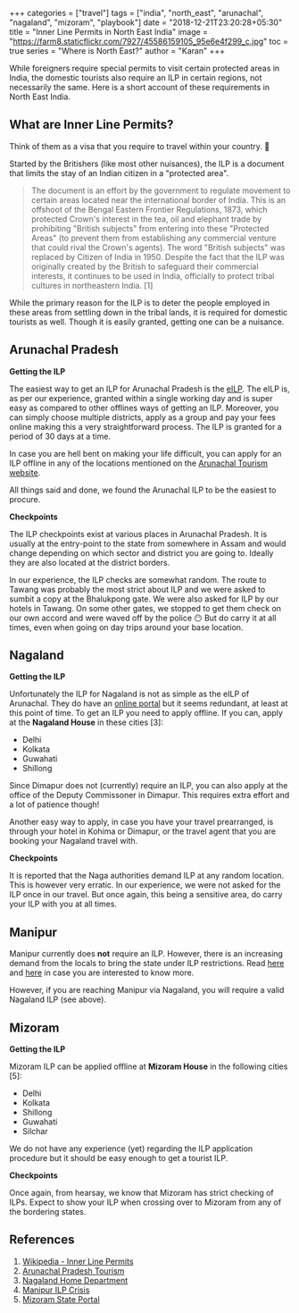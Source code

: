 +++
categories = ["travel"]
tags = ["india", "north_east", "arunachal", "nagaland", "mizoram", "playbook"]
date = "2018-12-21T23:20:28+05:30"
title = "Inner Line Permits in North East India"
image = "https://farm8.staticflickr.com/7927/45586159105_95e6e4f299_c.jpg"
toc = true
series = "Where is North East?"
author = "Karan"
+++

While foreigners require special permits to visit certain protected areas in India, the domestic tourists also require an ILP in certain regions, not necessarily the same. Here is a short account of these requirements in North East India.

## What are Inner Line Permits?

Think of them as a visa that you require to travel within your country. :grimacing:

Started by the Britishers (like most other nuisances), the ILP is a document that limits the stay of an Indian citizen in a "protected area".

> The document is an effort by the government to regulate movement to certain areas located near the international border of India. This is an offshoot of the Bengal Eastern Frontier Regulations, 1873, which protected Crown's interest in the tea, oil and elephant trade by prohibiting "British subjects" from entering into these "Protected Areas" (to prevent them from establishing any commercial venture that could rival the Crown's agents). The word "British subjects" was replaced by Citizen of India in 1950. Despite the fact that the ILP was originally created by the British to safeguard their commercial interests, it continues to be used in India, officially to protect tribal cultures in northeastern India. [1]

While the primary reason for the ILP is to deter the people employed in these areas from settling down in the tribal lands, it is required for domestic tourists as well. Though it is easily granted, getting one can be a nuisance.

## Arunachal Pradesh

**Getting the ILP**

The easiest way to get an ILP for Arunachal Pradesh is the [eILP](http://arunachalilp.com/). The eILP is, as per our experience, granted within a single working day and is super easy as compared to other offlines ways of getting an ILP. Moreover, you can simply choose multiple districts, apply as a group and pay your fees online making this a very straightforward process. The ILP is granted for a period of 30 days at a time.

In case you are hell bent on making your life difficult, you can apply for an ILP offline in any of the locations mentioned on the [Arunachal Tourism website](http://www.arunachaltourism.com/inner.php).

All things said and done, we found the Arunachal ILP to be the easiest to procure.

**Checkpoints**

The ILP checkpoints exist at various places in Arunachal Pradesh. It is usually at the entry-point to the state from somewhere in Assam and would change depending on which sector and district you are going to. Ideally they are also located at the district borders.

In our experience, the ILP checks are somewhat random. The route to Tawang was probably the most strict about ILP and we were asked to sumbit a copy at the Bhalukpong gate. We were also asked for ILP by our hotels in Tawang. On some other gates, we stopped to get them check on our own accord and were waved off by the police :no_mouth: But do carry it at all times, even when going on day trips around your base location.


## Nagaland

**Getting the ILP**

Unfortunately the ILP for Nagaland is not as simple as the eILP of Arunachal. They do have an [online portal](https://www.nagaland.gov.in/portal/portal/StatePortal/OnlineService/IssueILPService) but it seems redundant, at least at this point of time. To get an ILP you need to apply offline. If you can, apply at the **Nagaland House** in these cities [3]:

* Delhi
* Kolkata
* Guwahati
* Shillong

Since Dimapur does not (currently) require an ILP, you can also apply at the office of the Deputy Commissoner in Dimapur. This requires extra effort and a lot of patience though!

Another easy way to apply, in case you have your travel prearranged, is through your hotel in Kohima or Dimapur, or the travel agent that you are booking your Nagaland travel with.

**Checkpoints**

It is reported that the Naga authorities demand ILP at any random location. This is however very erratic. In our experience, we were not asked for the ILP once in our travel. But once again, this being a sensitive area, do carry your ILP with you at all times.


## Manipur

Manipur currently does **not** require an ILP. However, there is an increasing demand from the locals to bring the state under ILP restrictions. Read [here](https://www.indiatoday.in/who-is-what-is/story/what-is-inner-line-permit-people-manipur-are-demanding-260803-2015-09-02) and [here](https://www.newsclick.in/manipur-introduce-ilp-bill) in case you are interested to know more.

However, if you are reaching Manipur via Nagaland, you will require a valid Nagaland ILP (see above).

## Mizoram

**Getting the ILP**

Mizoram ILP can be applied offline at **Mizoram House** in the following cities [5]:

* Delhi
* Kolkata
* Shillong
* Guwahati
* Silchar

We do not have any experience (yet) regarding the ILP application procedure but it should be easy enough to get a tourist ILP.

**Checkpoints**

Once again, from hearsay, we know that Mizoram has strict checking of ILPs. Expect to show your ILP when crossing over to Mizoram from any of the bordering states.


## References

1. [Wikipedia - Inner Line Permits](https://en.wikipedia.org/wiki/Inner_Line_Permit)
2. [Arunachal Pradesh Tourism](http://www.arunachaltourism.com/inner.php)
3. [Nagaland Home Department](http://home.nagaland.gov.in/know-about/)
4. [Manipur ILP Crisis](https://www.indiatoday.in/who-is-what-is/story/what-is-inner-line-permit-people-manipur-are-demanding-260803-2015-09-02)
5. [Mizoram State Portal](https://mizoram.gov.in/page/get-in)

